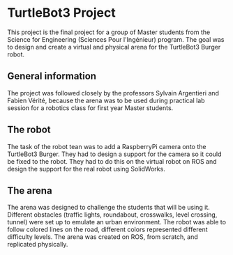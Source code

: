 # TurtleBot3 Project
This project is the final project for a group of Master students from the Science for Engineering (Sciences Pour l'Ingénieur) program. 
The goal was to design and create a virtual and physical arena for the TurtleBot3 Burger robot.

## General information
The project was followed closely by the professors Sylvain Argentieri and Fabien Vérité, because the arena was to be used during 
practical lab session for a robotics class for first year Master students.

## The robot
The task of the robot tean was to add a RaspberryPi camera onto the TurtleBot3 Burger. They had to design a support for the camera so
it could be fixed to the robot. They had to do this on the virtual robot on ROS and design the support for the real robot using 
SolidWorks.

## The arena
The arena was designed to challenge the students that will be using it. Different obstacles (traffic lights, roundabout, crosswalks,
level crossing, tunnel) were set up to emulate an urban environment. The robot was able to follow colored lines on the road, different
colors represented different difficulty levels. The arena was created on ROS, from scratch, and replicated physically.
